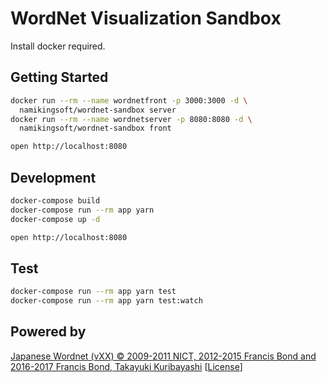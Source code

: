 WordNet Visualization Sandbox
========================================
Install docker required.

Getting Started
----------------------------------------

```bash
docker run --rm --name wordnetfront -p 3000:3000 -d \
  namikingsoft/wordnet-sandbox server
docker run --rm --name wordnetserver -p 8080:8080 -d \
  namikingsoft/wordnet-sandbox front

open http://localhost:8080
```

Development
----------------------------------------

```bash
docker-compose build
docker-compose run --rm app yarn
docker-compose up -d

open http://localhost:8080
```

Test
----------------------------------------

```bash
docker-compose run --rm app yarn test
docker-compose run --rm app yarn test:watch
```

Powered by
----------------------------------------

[Japanese Wordnet (vXX) © 2009-2011 NICT, 2012-2015 Francis Bond and 2016-2017 Francis Bond, Takayuki Kuribayashi](http://compling.hss.ntu.edu.sg/wnja/index.en.html) [[License](http://compling.hss.ntu.edu.sg/wnja/license.txt)]